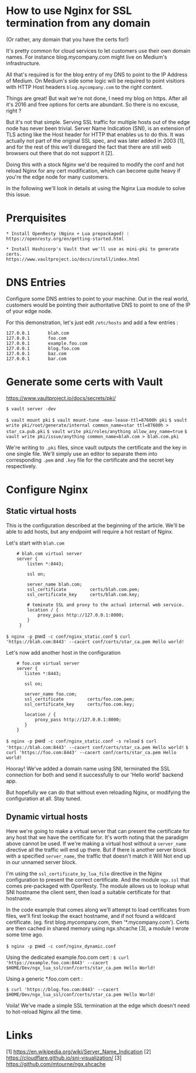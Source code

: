 How to use Nginx for SSL termination from any domain
====================================================

(Or rather, any domain that you have the certs for!)

It's pretty common for cloud services to let customers use their own
domain names. For instance blog.mycompany.com might live on Medium's
infrastructure.

All that's required is for the blog entry of my DNS to point to the IP
Address of Medium. On Medium's side some logic will be required to
point visitiors with HTTP Host headers `blog.mycompany.com` to the
right content.

Things are great! But wait we're not done, I need my blog on
https. After all it's 2016 and free options for certs are abundant. So
there is no excuse, right ?

But it's not that simple. Serving SSL traffic for multiple hosts out
of the edge node has never been trivial. Server Name Indication (SNI),
is an extension of TLS acting like the Host header for HTTP that
enables us to do this. It was actually not part of the original SSL
spec, and was later added in 2003 [1], and for the rest of this we'll
disregard the fact that there are still web browsers out there that do
not support it [2].

Doing this with a stock Nginx we'd be required to modify the conf and
hot reload Nginx for any cert modification, which can become quite
heavy if you're the edge node for many customers.

In the following we'll look in details at using the Nginx Lua module
to solve this issue.

Prerquisites
============

    * Install OpenResty (Nginx + Lua prepackaged) :
    https://openresty.org/en/getting-started.html

    * Install Hashicorp's Vault that we'll use as mini-pki to generate certs.
    https://www.vaultproject.io/docs/install/index.html


DNS Entries
===========

Configure some DNS entries to point to your machine. Out in the real
world, customers would be pointing their authoritative DNS to point to
one of the IP of your edge node.

For this demonstration, let's just edit `/etc/hosts` and add a few entries :

```
127.0.0.1       blah.com
127.0.0.1       foo.com
127.0.0.1       example.foo.com
127.0.0.1       blog.foo.com
127.0.0.1       baz.com
127.0.0.1       bar.com
```


Generate some certs with Vault
==============================
https://www.vaultproject.io/docs/secrets/pki/

`$ vault server -dev`

`$ vault mount pki`
`$ vault mount-tune -max-lease-ttl=87600h pki`
`$ vault write pki/root/generate/internal common_name=star ttl=87600h > star_ca.pub.pki`
`$ vault write pki/roles/anything allow_any_name=true`
`$ vault write pki/issue/anything common_name=blah.com > blah.com.pki`

We're writing to `.pki` files, since vault outputs the certificate and
the key in one single file. We'll simply use an editor to separate
them into corresponding `.pem` and `.key` file for the certificate and
the secret key respectively.


Configure Nginx
===============

Static virtual hosts
--------------------

This is the configuration described at the beginning of the article.
We'll be able to add hosts, but any endpoint will require a hot
restart of Nginx.

Let's start with `blah.com`

```
    # blah.com virtual server
    server {
        listen *:8443;

        ssl on;

        server_name blah.com;
        ssl_certificate         certs/blah.com.pem;
        ssl_certificate_key     certs/blah.com.key;

        # teminate SSL and proxy to the actual internal web service.
        location / {
            proxy_pass http://127.0.0.1:8000;
        }
     }
```

`$ nginx -p `pwd` -c conf/nginx_static.conf`
`$ curl 'https://blah.com:8443' --cacert conf/certs/star_ca.pem
Hello world!
`

Let's now add another host in the configuration

```
    # foo.com virtual server
    server {
       listen *:8443;

       ssl on;

       server_name foo.com;
       ssl_certificate         certs/foo.com.pem;
       ssl_certificate_key     certs/foo.com.key;

       location / {
           proxy_pass http://127.0.0.1:8000;
       }
    }
```

`$ nginx -p `pwd` -c conf/nginx_static.conf -s reload`
`$ curl 'https://blah.com:8443' --cacert conf/certs/star_ca.pem
Hello world!`
`$ curl 'https://foo.com:8443' --cacert conf/certs/star_ca.pem
Hello world!
`

Hooray! We've added a domain name using SNI, terminated the SSL
connection for both and send it successfully to our 'Hello world'
backend app.

But hopefully we can do that without even reloading Nginx, or
modifying the configuration at all. Stay tuned.

Dynamic virtual hosts
---------------------

Here we're going to make a virtual server that can present the
certificate for any host that we have the certificate for. It's worth
noting that the paradigm above cannot be used. If we're making a
virtual host without a `server_name` directive all the traffic will
end up there. But if there is another server block with a specified
`server_name`, the traffic that doesn't match it Will Not end up in
our unnamed server block.

I'm using the `ssl_certificate_by_lua_file` directive in the Nginx
configuration to present the correct certificate. And the module
`ngx.ssl` that comes pre-packaged with OperResty. The module allows us
to lookup what SNI hostname the client sent, then load a suitable
certificate for that hostname.

In the code example that comes along we'll attempt to load
certificates from files, we'll first lookup the exact hostname, and if
not found a wildcard certificate. (eg. first blog.mycompany.com, then
'*.mycompany.com'). Certs are then cached in shared memory using
ngx.shcache [3], a module I wrote some time ago.

`$ nginx -p `pwd` -c conf/nginx_dynamic.conf`

Using the dedicated example.foo.com cert :
`$ curl 'https://example.foo.com:8443' --cacert $HOME/Dev/ngx_lua_ssl/conf/certs/star_ca.pem
Hello World!`

Using a generic *.foo.com cert :

`$ curl 'https://blog.foo.com:8443' --cacert $HOME/Dev/ngx_lua_ssl/conf/certs/star_ca.pem
Hello World!`

Voila! We've made a simple SSL termination at the edge which doesn't
need to hot-reload Nginx all the time.


Links
=====

[1] https://en.wikipedia.org/wiki/Server_Name_Indication
[2] https://cloudflare.github.io/sni-visualization/
[3] https://github.com/mtourne/ngx.shcache
